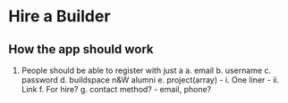 # Hire a Builder

## How the app should work

1. People should be able to register with just a 
  a. email
  b. username
  c. password
  d. buildspace n&W alumni
  e. project(array) - i. One liner
            - ii. Link
  f. For hire?
  g. contact method? - email, phone?